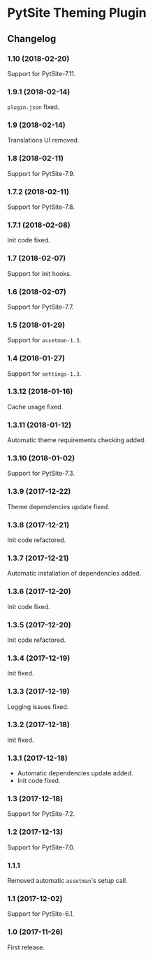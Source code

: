 # PytSite Theming Plugin


## Changelog


### 1.10 (2018-02-20)

Support for PytSite-7.11.


### 1.9.1 (2018-02-14)

`plugin.json` fixed.


### 1.9 (2018-02-14)

Translations UI removed.


### 1.8 (2018-02-11)

Support for PytSite-7.9.


### 1.7.2 (2018-02-11)

Support for PytSite-7.8.


### 1.7.1 (2018-02-08)

Init code fixed.


### 1.7 (2018-02-07)

Support for init hooks.


### 1.6 (2018-02-07)

Support for PytSite-7.7.


### 1.5 (2018-01-29)

Support for `assetman-1.3`.


### 1.4 (2018-01-27)

Support for `settings-1.3`.


### 1.3.12 (2018-01-16)

Cache usage fixed.


### 1.3.11 (2018-01-12)

Automatic theme requirements checking added.


### 1.3.10 (2018-01-02)

Support for PytSite-7.3.


### 1.3.9 (2017-12-22)

Theme dependencies update fixed.


### 1.3.8 (2017-12-21)

Init code refactored.


### 1.3.7 (2017-12-21)

Automatic installation of dependencies added.


### 1.3.6 (2017-12-20)

Init code fixed.


### 1.3.5 (2017-12-20)

Init code refactored.


### 1.3.4 (2017-12-19)

Init fixed.


### 1.3.3 (2017-12-19)

Logging issues fixed.


### 1.3.2 (2017-12-18)

Init fixed.


### 1.3.1 (2017-12-18)

- Automatic dependencies update added.
- Init code fixed.


### 1.3 (2017-12-18)

Support for PytSite-7.2.


### 1.2 (2017-12-13)

Support for PytSite-7.0.


### 1.1.1

Removed automatic `assetman`'s setup call.


### 1.1 (2017-12-02)

Support for PytSite-6.1.


### 1.0 (2017-11-26)

First release.
